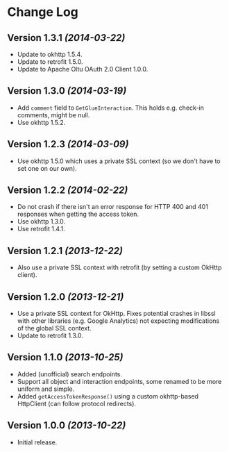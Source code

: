 Change Log
==========

Version 1.3.1 *(2014-03-22)*
--------------------------------

 * Update to okhttp 1.5.4.
 * Update to retrofit 1.5.0.
 * Update to Apache Oltu OAuth 2.0 Client 1.0.0.

Version 1.3.0 *(2014-03-19)*
--------------------------------

 * Add `comment` field to `GetGlueInteraction`. This holds e.g. check-in comments, might be null.
 * Use okhttp 1.5.2.

Version 1.2.3 *(2014-03-09)*
--------------------------------

 * Use okhttp 1.5.0 which uses a private SSL context (so we don't have to set one on our own).

Version 1.2.2 *(2014-02-22)*
--------------------------------

 * Do not crash if there isn't an error response for HTTP 400 and 401 responses when getting the access token.
 * Use okhttp 1.3.0.
 * Use retrofit 1.4.1.

Version 1.2.1 *(2013-12-22)*
--------------------------------

 * Also use a private SSL context with retrofit (by setting a custom OkHttp client).

Version 1.2.0 *(2013-12-21)*
--------------------------------

 * Use a private SSL context for OkHttp. Fixes potential crashes in libssl with other libraries (e.g. Google Analytics) not expecting modifications of the global SSL context.
 * Update to retrofit 1.3.0.

Version 1.1.0 *(2013-10-25)*
--------------------------------

 * Added (unofficial) search endpoints.
 * Support all object and interaction endpoints, some renamed to be more uniform and simple.
 * Added `getAccessTokenResponse()` using a custom okhttp-based HttpClient (can follow protocol redirects).

Version 1.0.0 *(2013-10-22)*
--------------------------------

 * Initial release.